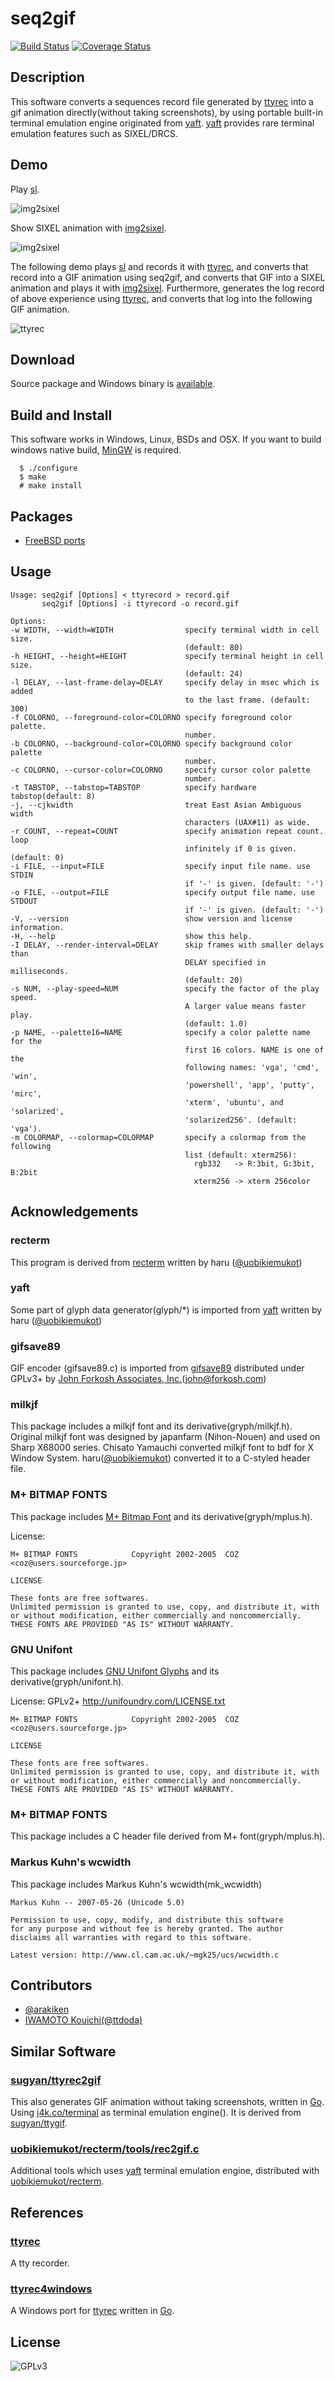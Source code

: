 seq2gif
=======
[![Build Status](https://travis-ci.org/saitoha/seq2gif.svg?branch=master)](https://travis-ci.org/saitoha/seq2gif)
[![Coverage Status](https://img.shields.io/coveralls/saitoha/seq2gif.svg)](https://coveralls.io/r/saitoha/seq2gif)


Description
------------

This software converts a sequences record file generated by [ttyrec](https://github.com/mjording/ttyrec)
into a gif animation directly(without taking screenshots),
by using portable built-in terminal emulation engine originated
from [yaft](https://github.com/uobikiemukot/yaft).
[yaft](https://github.com/uobikiemukot/yaft) provides rare terminal emulation
features such as SIXEL/DRCS.


Demo
----

Play [sl](https://github.com/mtoyoda/sl).

![img2sixel](https://raw.githubusercontent.com/saitoha/seq2gif/master/images/sl.gif)


Show SIXEL animation with [img2sixel](https://github.com/saitoha/libsixel#img2sixel).

![img2sixel](https://raw.githubusercontent.com/saitoha/seq2gif/master/images/sixel.gif)


The following demo plays [sl](https://github.com/mtoyoda/sl) and records it with [ttyrec](https://github.com/mjording/ttyrec), and
converts that record into a GIF animation using seq2gif,
and converts that GIF into a SIXEL animation and plays it with [img2sixel](https://github.com/saitoha/libsixel#img2sixel).
Furthermore, generates the log record of above experience using [ttyrec](https://github.com/mjording/ttyrec), and
converts that log into the following GIF animation.

![ttyrec](https://raw.githubusercontent.com/saitoha/seq2gif/master/images/ttyrec.gif)


Download
--------
Source package and Windows binary is [available](https://github.com/saitoha/seq2gif/releases/).


Build and Install
-----------------

This software works in Windows, Linux, BSDs and OSX.
If you want to build windows native build, [MinGW](http://www.mingw.org/) is required.

```
  $ ./configure
  $ make
  # make install
```

Packages
--------

- [FreeBSD ports](http://portsmon.freebsd.org/portoverview.py?category=graphics&portname=seq2gif)


Usage
-----

```
Usage: seq2gif [Options] < ttyrecord > record.gif
       seq2gif [Options] -i ttyrecord -o record.gif

Options:
-w WIDTH, --width=WIDTH                specify terminal width in cell size.
                                       (default: 80)
-h HEIGHT, --height=HEIGHT             specify terminal height in cell size.
                                       (default: 24)
-l DELAY, --last-frame-delay=DELAY     specify delay in msec which is added
                                       to the last frame. (default: 300)
-f COLORNO, --foreground-color=COLORNO specify foreground color palette.
                                       number.
-b COLORNO, --background-color=COLORNO specify background color palette
                                       number.
-c COLORNO, --cursor-color=COLORNO     specify cursor color palette
                                       number.
-t TABSTOP, --tabstop=TABSTOP          specify hardware tabstop(default: 8)
-j, --cjkwidth                         treat East Asian Ambiguous width
                                       characters (UAX#11) as wide.
-r COUNT, --repeat=COUNT               specify animation repeat count. loop
                                       infinitely if 0 is given. (default: 0)
-i FILE, --input=FILE                  specify input file name. use STDIN
                                       if '-' is given. (default: '-')
-o FILE, --output=FILE                 specify output file name. use STDOUT
                                       if '-' is given. (default: '-')
-V, --version                          show version and license information.
-H, --help                             show this help.
-I DELAY, --render-interval=DELAY      skip frames with smaller delays than
                                       DELAY specified in milliseconds.
                                       (default: 20)
-s NUM, --play-speed=NUM               specify the factor of the play speed.
                                       A larger value means faster play.
                                       (default: 1.0)
-p NAME, --palette16=NAME              specify a color palette name for the
                                       first 16 colors. NAME is one of the
                                       following names: 'vga', 'cmd', 'win',
                                       'powershell', 'app', 'putty', 'mirc',
                                       'xterm', 'ubuntu', and 'solarized',
                                       'solarized256'. (default: 'vga').
-m COLORMAP, --colormap=COLORMAP       specify a colormap from the following
                                       list (default: xterm256):
                                         rgb332   -> R:3bit, G:3bit, B:2bit
                                         xterm256 -> xterm 256color
```


Acknowledgements
----------------

### recterm

This program is derived from [recterm](https://github.com/uobikiemukot/recterm)
written by haru <uobikiemukot at gmail dot com> ([@uobikiemukot](https://github.com/uobikiemukot/))

### yaft

Some part of glyph data generator(glyph/*) is imported from [yaft](http://uobikiemukot.github.io/yaft/)
written by haru <uobikiemukot at gmail dot com> ([@uobikiemukot](https://github.com/uobikiemukot/))

### gifsave89

GIF encoder (gifsave89.c) is imported from [gifsave89](http://www.forkosh.com/gifsave90.html)
distributed under GPLv3+ by [John Forkosh Associates, Inc.](http://www.forkosh.com)(john@forkosh.com)

### milkjf
This package includes a milkjf font and its derivative(gryph/milkjf.h).
Original milkjf font was designed by japanfarm (Nihon-Nouen) and used on Sharp X68000 series.
Chisato Yamauchi converted milkjf font to bdf for X Window System.
haru([@uobikiemukot](https://github.com/uobikiemukot/)) converted it to a C-styled header file.

### M+ BITMAP FONTS
This package includes [M+ Bitmap Font](http://mplus-fonts.sourceforge.jp/mplus-bitmap-fonts/index.html)
and its derivative(gryph/mplus.h).

License:

```
M+ BITMAP FONTS            Copyright 2002-2005  COZ <coz@users.sourceforge.jp>

LICENSE

These fonts are free softwares.
Unlimited permission is granted to use, copy, and distribute it, with
or without modification, either commercially and noncommercially.
THESE FONTS ARE PROVIDED "AS IS" WITHOUT WARRANTY.
```

### GNU Unifont
This package includes [GNU Unifont Glyphs](http://unifoundry.com/unifont.html)
and its derivative(gryph/unifont.h).

License: GPLv2+
http://unifoundry.com/LICENSE.txt


```
M+ BITMAP FONTS            Copyright 2002-2005  COZ <coz@users.sourceforge.jp>

LICENSE

These fonts are free softwares.
Unlimited permission is granted to use, copy, and distribute it, with
or without modification, either commercially and noncommercially.
THESE FONTS ARE PROVIDED "AS IS" WITHOUT WARRANTY.
```

### M+ BITMAP FONTS
This package includes a C header file derived from M+ font(gryph/mplus.h).


### Markus Kuhn's wcwidth
This package includes Markus Kuhn's wcwidth(mk_wcwidth)

```
Markus Kuhn -- 2007-05-26 (Unicode 5.0)

Permission to use, copy, modify, and distribute this software
for any purpose and without fee is hereby granted. The author
disclaims all warranties with regard to this software.

Latest version: http://www.cl.cam.ac.uk/~mgk25/ucs/wcwidth.c
```

Contributors
-------------

- [@arakiken](https://bitbucket.org/arakiken/profile/repositories)
- [IWAMOTO Kouichi(@ttdoda)](https://github.com/ttdoda)


Similar Software
----------------

### [sugyan/ttyrec2gif](https://github.com/sugyan/ttyrec2gif)

This also generates GIF animation without taking screenshots, written in [Go](http://golang.org/).
Using [j4k.co/terminal](http://godoc.org/j4k.co/terminal) as terminal emulation engine().
It is derived from [sugyan/ttygif](https://github.com/sugyan/tty2gif).


### [uobikiemukot/recterm/tools/rec2gif.c](https://github.com/uobikiemukot/recterm/blob/master/tools/rec2gif.c)

Additional tools which uses [yaft](https://github.com/uobikiemukot/yaft) terminal emulation engine,
distributed with [uobikiemukot/recterm](https://github.com/uobikiemukot/recterm/).


References
----------

### [ttyrec](http://0xcc.net/ttyrec/index.html.en)

A tty recorder.

### [ttyrec4windows](https://github.com/mattn/ttyrec4windows)

A Windows port for [ttyrec](http://0xcc.net/ttyrec/index.html.en) written in [Go](http://golang.org/).


License
-------

![GPLv3](https://raw.githubusercontent.com/saitoha/seq2gif/master/images/gplv3.png)


